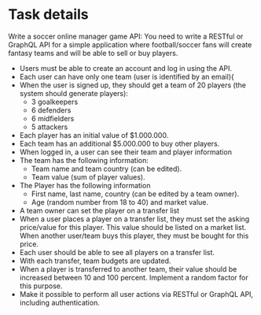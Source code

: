 # Task details

Write a soccer online manager game API:
You need to write a RESTful or GraphQL API for a simple application where football/soccer 
fans will create fantasy teams and will be able to sell or buy players.

- Users must be able to create an account and log in using the API.
- Each user can have only one team (user is identified by an email){
- When the user is signed up, they should get a team of 20 players (the system should
generate players):
  - 3 goalkeepers
  - 6 defenders
  - 6 midfielders
  - 5 attackers
- Each player has an initial value of $1.000.000.
- Each team has an additional $5.000.000 to buy other players.
- When logged in, a user can see their team and player information
- The team has the following information:
  - Team name and team country (can be edited).
  - Team value (sum of player values).
- The Player has the following information
    - First name, last name, country (can be edited by a team owner).
    - Age (random number from 18 to 40) and market value.
- A team owner can set the player on a transfer list
- When a user places a player on a transfer list, they must set the asking price/value for
this player. This value should be listed on a market list. When another user/team buys
this player, they must be bought for this price.
- Each user should be able to see all players on a transfer list.
- With each transfer, team budgets are updated.
- When a player is transferred to another team, their value should be increased
between 10 and 100 percent. Implement a random factor for this purpose.
- Make it possible to perform all user actions via RESTful or GraphQL API, including
authentication.


